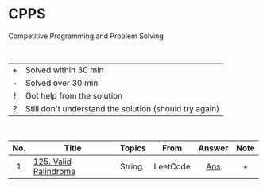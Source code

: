 # CPPS

Competitive Programming and Problem Solving

<br>

| | |
|:---:|---|
| + | Solved within 30 min
| - | Solved over 30 min
| ! | Got help from the solution
| ? | Still don't understand the solution (should try again)

<br>

| No. | Title                 | Topics | From | Answer | Note |
|:---:|-----------------------|--------|:----:|:------:|:----:|
| 1 | [125. Valid Palindrome](https://leetcode.com/problems/valid-palindrome/) | String | LeetCode | [Ans](leetcode/0125.py) | + |
